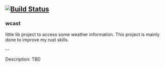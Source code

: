 [![Build Status](https://travis-ci.org/asuivelentine/wcast.svg?branch=master)](https://travis-ci.org/asuivelentine/wcast)
---

### wcast ###

little lib project to access some weather information.
This project is mainly done to improve my rust skills.

--

Description: TBD
